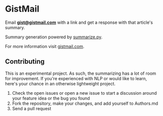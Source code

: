 GistMail
========

Email **gist@gistmail.com** with a link and get a
response with that article's summary.

Summary generation powered by [summarize.py][].

For more information visit [gistmail.com][gistmail].


Contributing
------------

This is an experimental project. As such, the summarizing has a lot
of room for improvement. If you're experienced with NLP or would like
to learn, here's your chance in an otherwise lightweight project.

1. Check the open issues or open a new issue to start a discussion around your feature idea or the bug you found
2. Fork the repository, make your changes, and add yourself to Authors.md
3. Send a pull request


[gistmail]: https://gistmail.com
[summarize.py]: https://github.com/Rotten194/summarize.py
